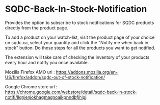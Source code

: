 # SQDC-Back-In-Stock-Notification
Provides the option to subscribe to stock notifications for SQDC products directly from the product page.

To add a product on your watch-list, visit the product page of your choice on sqdc.ca, select your quantity and click the "Notify me when back in stock" button. Do those steps for all the products you want to get notified. 

The extension will take care of checking the inventory of your products every hour and notify you once available.


Mozilla Firefox AMO url : https://addons.mozilla.org/en-US/firefox/addon/sqdc-out-of-stock-notification/

Google Chrome store url : https://chrome.google.com/webstore/detail/sqdc-back-in-stock-notifi/llgnjenjokhagmagnoaikpnndbfjhlpj
